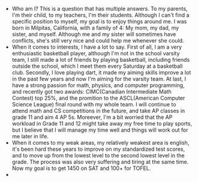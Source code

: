 -  Who am I? This is a question that has multiple answers. To my parents, I'm their child, to my teachers, I'm their students. Although I can't find a specific position to myself, my goal is to enjoy things around me. I was born in Milpitas, California, with a family of 4: My mom, my dad, my sister, and myself. Although me and my sister will sometimes have conflicts, she's still very nice and could help me whenever she could.
-   When it comes to interests, I have a lot to say. First of all, I am a very enthusiastic basketball player, although I'm not in the school varsity team, I still made a lot of friends by playing basketball, including friends outside the school, which I meet them every Saturday at a basketball club. Secondly, I love playing dart, it made my aiming skills improve a lot in the past few years and now I'm aiming for the varsity team. At last, I have a strong passion for math, physics, and computer programming, and recently got two awards: CIMC(Canadian Intermediate Math Contest) top 25%, and the promition to the ASCL(American Computer Science League) final round with my whole team. I will continue to attend math and CS competitions in the future, and take AP classes in grade 11 and aim 4 AP 5s. Moreever, I'm a bit worried that the AP workload in Grade 11 and 12 might take away my free time to play sports, but I believe that I will manage my time well and things will work out for me later in life.
-   When it comes to my weak areas, my relatively weakest area is english, it's been hard these years to improve on my standardized test scores, and to move up from the lowest level to the second lowest level in the grade. The process was also very suffering and tiring at the same time. Now my goal is to get 1450 on SAT and 100+ for TOFEL.
-   
<!---
Matthew-genshin/Matthew-genshin is a ✨ special ✨ repository because its `README.md` (this file) appears on your GitHub profile.
You can click the Preview link to take a look at your changes.
--->
